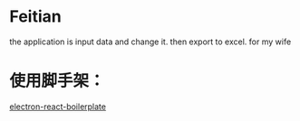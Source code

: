 # Feitian
the application is input data and change it. then export to excel. for my wife

# 使用脚手架：
[electron-react-boilerplate](https://github.com/electron-react-boilerplate/electron-react-boilerplate)
